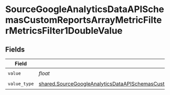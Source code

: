 # SourceGoogleAnalyticsDataAPISchemasCustomReportsArrayMetricFilterMetricsFilter1DoubleValue


## Fields

| Field                                                                                                                                                                                                                                                            | Type                                                                                                                                                                                                                                                             | Required                                                                                                                                                                                                                                                         | Description                                                                                                                                                                                                                                                      |
| ---------------------------------------------------------------------------------------------------------------------------------------------------------------------------------------------------------------------------------------------------------------- | ---------------------------------------------------------------------------------------------------------------------------------------------------------------------------------------------------------------------------------------------------------------- | ---------------------------------------------------------------------------------------------------------------------------------------------------------------------------------------------------------------------------------------------------------------- | ---------------------------------------------------------------------------------------------------------------------------------------------------------------------------------------------------------------------------------------------------------------- |
| `value`                                                                                                                                                                                                                                                          | *float*                                                                                                                                                                                                                                                          | :heavy_check_mark:                                                                                                                                                                                                                                               | N/A                                                                                                                                                                                                                                                              |
| `value_type`                                                                                                                                                                                                                                                     | [shared.SourceGoogleAnalyticsDataAPISchemasCustomReportsArrayMetricFilterMetricsFilter1ExpressionsFilterFilterValueType](../../models/shared/sourcegoogleanalyticsdataapischemascustomreportsarraymetricfiltermetricsfilter1expressionsfilterfiltervaluetype.md) | :heavy_check_mark:                                                                                                                                                                                                                                               | N/A                                                                                                                                                                                                                                                              |